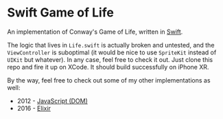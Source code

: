 # Swift Game of Life

An implementation of Conway's Game of Life, written in [Swift](https://swift.org/).

The logic that lives in `Life.swift` is actually broken and untested, and the `ViewController` is suboptimal (it would be nice to use `SpriteKit` instead of `UIKit` but whatever). In any case, feel free to check it out. Just clone this repo and fire it up on XCode. It should build successfully on iPhone XR.

By the way, feel free to check out some of my other implementations as well:

- 2012 - [JavaScript (DOM)](https://github.com/simonewebdesign/game-of-life)
- 2016 - [Elixir](https://github.com/simonewebdesign/elixir-game-of-life)
